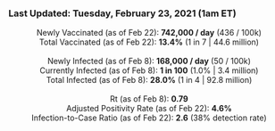 ### Last Updated: Tuesday, February 23, 2021 (1am ET)
<p align="center">
Newly Vaccinated (as of Feb 22): <b>742,000 / day</b>
(436 / 100k)<br>
Total Vaccinated (as of Feb 22): <b>13.4%</b>
(1 in 7 | 44.6 million)<br>
<br>
Newly Infected (as of Feb 8): <b>168,000 / day</b> 
(50 / 100k)<br>
Currently Infected (as of Feb 8): <b>1 in 100</b>
(1.0% | 3.4 million)<br>
Total Infected (as of Feb 8): <b>28.0%</b>
(1 in 4 | 92.8 million)<br>
<br>
Rt (as of Feb 8): <b>0.79</b><br>
Adjusted Positivity Rate (as of Feb 22): <b>4.6%</b><br>
Infection-to-Case Ratio (as of Feb 22): <b>2.6</b> (38% detection rate)</p>